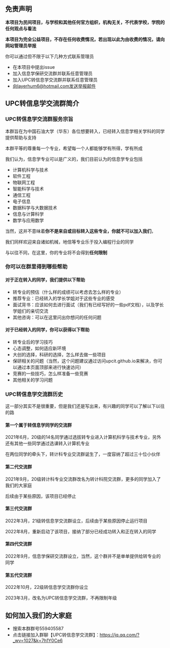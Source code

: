 ## 免责声明
**本项目为民间项目，与学校和其他任何官方组织，机构无关，不代表学校，学院的任何观点与看法**

**本项目为完全公益项目，不存在任何收费情况，若出现以此为由收费的情况，请向网站管理员举报**

你可以通过但不限于以下几种方式联系管理员
- 在本项目中提出issue
- 加入信息学保研交流群并联系任意管理员
- 加入UPC转信息学交流群并联系任意管理员
- 向layerhum6@hotmail.com发送举报邮件

## UPC转信息学交流群简介
### UPC转信息学交流群服务宗旨
本群旨在为中国石油大学（华东）各位想要转入，已经转入信息学相关学科的同学提供帮助与支持

本群平等的尊重每一个专业，希望每一个人都能够学有所得，学有所成

我们认为，信息学专业可以是广义的，我们目前认为的信息学专业包括

- 计算机科学与技术
- 软件工程
- 物联网工程
- 智能科学与技术
- 通信工程
- 电子信息
- 数据科学与大数据技术
- 信息与计算科学
- 数学与应用数学

当然，这并不意味着**你不是来自或目标转入这些专业，你就不可以加入我们**，

我们同样欢迎来自诸如机械，地信等专业乐于投入编程行业的同学

与以往不同，在这里，你的专业将不会得到**任何限制**

### 你可以在群里得到哪些帮助
#### 对于正在转入的同学，我们提供以下帮助
- 转专业的预估（什么样的成绩可以考虑去怎么样的专业）
- 推荐专业：已经转入的学长学姐对于这些专业的感受
- 面试背书：应该如何去进行面试（我们有已经写好的一些pdf文档），以及学长学姐们的亲切交流
- 其他咨询：可以在这里问出你想问的任何问题

#### 对于已经转入的同学，你可以获得以下帮助
- 转专业后的学习技巧
- 心态调整，如何适应新环境
- 大创的选择，科研的选择，怎么样去做一些项目
- 保研相关的问题（当然，这个问题建议通过访问upcit.github.io来解决，你可以通过本页面顶部来进行快速访问）
- 竞赛的一些技巧，怎么样准备一些竞赛
- 其他相关的学习问题

### UPC转信息学交流群历史
这一部分其实不是很重要，但是我们还是写出来，有兴趣的同学可以了解以下以往的路
#### 第一个属于转信息学同学的交流群
2021年6月，20级的14名同学通过选拔转专业进入计算机科学与技术专业，另外还有其他一些同学通过选课转入计算机专业

在两位同学的牵头下，转计科专业交流群诞生了，一度容纳了超过三十位小伙伴
#### 第二代交流群
2021年9月，20级转计科专业交流群改名为转计科院交流群，更多的同学加入了我们的大家庭

后续由于某些原因，该项目已经停止
#### 第三代交流群
2022年3月，21级转信息学交流群设立，后续由于某些原因停止运行项目

2022年8月，重新启动了该项目，接纳了部分已经成功转入和正在转入的同学
#### 第四代交流群
2022年9月，信息学保研交流群设立，当然，这个群并不是单单提供给转专业的同学
#### 第五代交流群
2022年10月，22级转信息学交流群你设立

2023年3月，改名为UPC转信息学交流群，不再限制年级
## 如何加入我们的大家庭
- 搜索本群群号559405587
- 点击链接加入群聊【UPC转信息学交流群】：https://jq.qq.com/?_wv=1027&k=7h1Y0Ce6
